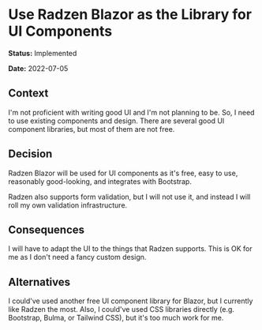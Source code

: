 # Use Radzen Blazor as the Library for UI Components

**Status:** Implemented

**Date:** 2022-07-05

## Context

I'm not proficient with writing good UI and I'm not planning to be. So, I need to use existing components and design.
There are several good UI component libraries, but most of them are not free.

## Decision

Radzen Blazor will be used for UI components as it's free, easy to use, reasonably good-looking, and integrates with
Bootstrap.

Radzen also supports form validation, but I will not use it, and instead I will roll my own validation infrastructure.

## Consequences

I will have to adapt the UI to the things that Radzen supports. This is OK for me as I don't need a fancy custom design.

## Alternatives

I could've used another free UI component library for Blazor, but I currently like Radzen the most. Also, I could've
used CSS libraries directly (e.g. Bootstrap, Bulma, or Tailwind CSS), but it's too much work for me.
